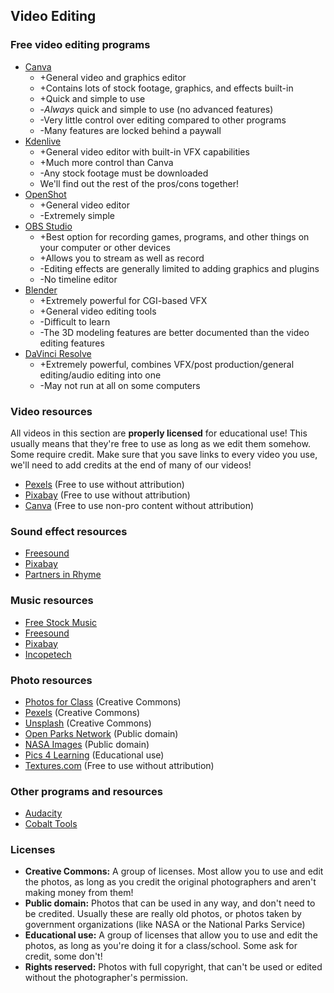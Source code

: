 ## Video Editing
### Free video editing programs
- [Canva](https://www.canva.com)
  - +General video and graphics editor
  - +Contains lots of stock footage, graphics, and effects built-in
  - +Quick and simple to use
  - -_Always_ quick and simple to use (no advanced features)
  - -Very little control over editing compared to other programs
  - -Many features are locked behind a paywall
- [Kdenlive](https://kdenlive.org)
  - +General video editor with built-in VFX capabilities
  - +Much more control than Canva
  - -Any stock footage must be downloaded
  - We'll find out the rest of the pros/cons together!
- [OpenShot](https://www.openshot.org)
  - +General video editor
  - -Extremely simple
- [OBS Studio](https://obsproject.com)
  - +Best option for recording games, programs, and other things on your computer or other devices
  - +Allows you to stream as well as record
  - -Editing effects are generally limited to adding graphics and plugins
  - -No timeline editor
- [Blender](https://www.blender.org)
  - +Extremely powerful for CGI-based VFX
  - +General video editing tools
  - -Difficult to learn
  - -The 3D modeling features are better documented than the video editing features
- [DaVinci Resolve](https://www.blackmagicdesign.com/products/davinciresolve)
  - +Extremely powerful, combines VFX/post production/general editing/audio editing into one
  - -May not run at all on some computers

### Video resources
All videos in this section are **properly licensed** for educational use! This usually means that they're free to use as long as we edit them somehow. Some require credit.
Make sure that you save links to every video you use, we'll need to add credits at the end of many of our videos!
- [Pexels](https://www.pexels.com/license/) (Free to use without attribution)
- [Pixabay](https://pixabay.com/videos/) (Free to use without attribution)
- [Canva](https://pixabay.com/videos/) (Free to use non-pro content without attribution)

### Sound effect resources
- [Freesound](https://freesound.org)
- [Pixabay](https://pixabay.com/sound-effects/)
- [Partners in Rhyme](https://www.partnersinrhyme.com/pir/PIRsfx.shtml)

### Music resources
- [Free Stock Music](https://www.free-stock-music.com)
- [Freesound](https://freesound.org)
- [Pixabay](https://pixabay.com/music/)
- [Incopetech](https://incompetech.com/music/royalty-free/music.html)

### Photo resources
- [Photos for Class](https://www.photosforclass.com) (Creative Commons)
- [Pexels](https://www.pexels.com/license/) (Creative Commons)
- [Unsplash](https://unsplash.com) (Creative Commons)
- [Open Parks Network](https://openparksnetwork.org) (Public domain)
- [NASA Images](https://images.nasa.gov) (Public domain)
- [Pics 4 Learning](https://www.pics4learning.com) (Educational use)
- [Textures.com](https://www.textures.com) (Free to use without attribution)

### Other programs and resources
- [Audacity](https://www.audacityteam.org)
- [Cobalt Tools](https://cobalt.tools)

### Licenses
- **Creative Commons:** A group of licenses. Most allow you to use and edit the photos, as long as you credit the original photographers and aren't making money from them!
- **Public domain:** Photos that can be used in any way, and don't need to be credited. Usually these are really old photos, or photos taken by government organizations (like NASA or the National Parks Service)
- **Educational use:** A group of licenses that allow you to use and edit the photos, as long as you're doing it for a class/school. Some ask for credit, some don't!
- **Rights reserved:** Photos with full copyright, that can't be used or edited without the photographer's permission.

